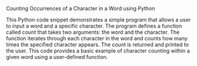 Counting Occurrences of a Character in a Word using Python

This Python code snippet demonstrates a simple program that allows a user to input a word and a specific character. The program defines a function called count that takes two arguments: the word and the character. The function iterates through each character in the word and counts how many times the specified character appears. The count is returned and printed to the user. This code provides a basic example of character counting within a given word using a user-defined function.